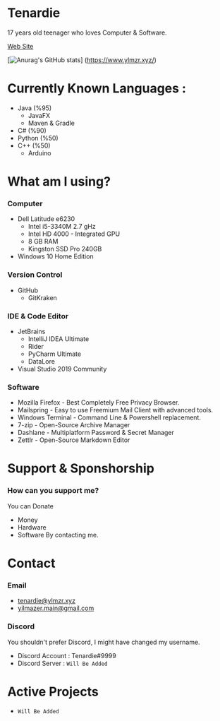 # Tenardie
17 years old teenager who loves Computer & Software.

[Web Site](https://www.ylmzr.xyz)


[![Anurag's GitHub stats](https://github-readme-stats.vercel.app/api?username=tenardie&show_icons=true&theme=radical)]
(https://www.ylmzr.xyz/)

# Currently Known Languages :
* Java (%95)
    * JavaFX
    * Maven & Gradle
* C# (%90)
* Python (%50)
* C++ (%50)
    * Arduino

#  What am I using?
### Computer
* Dell Latitude e6230
    * Intel i5-3340M 2.7 gHz
    * Intel HD 4000 - Integrated GPU
    * 8 GB RAM
    * Kingston SSD Pro 240GB
* Windows 10 Home Edition
### Version Control
* GitHub
    * GitKraken
### IDE & Code Editor
* JetBrains
    * IntelliJ IDEA Ultimate
    * Rider
    * PyCharm Ultimate
    * DataLore
* Visual Studio 2019 Community
### Software
* Mozilla Firefox - Best Completely Free Privacy Browser.
* Mailspring - Easy to use Freemium Mail Client with advanced tools.
* Windows Terminal - Command Line & Powershell replacement.
* 7-zip - Open-Source Archive Manager
* Dashlane - Multiplatform Password & Secret Manager
* Zettlr - Open-Source Markdown Editor

# Support & Sponshorship
### How can you support me?
You can Donate
- Money
- Hardware
- Software
By contacting me.

# Contact
### Email
- tenardie@ylmzr.xyz
- yilmazer.main@gmail.com
### Discord 
You shouldn't prefer Discord, I might have changed my username.
- Discord Account : Tenardie#9999
- Discord Server : `Will Be Added`

# Active Projects
- `Will Be Added`
